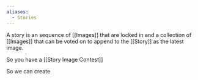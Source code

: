 ```yaml
---
aliases:
  - Stories
---
```



A story is an sequence of [[Images]] that are locked in and a collection of [[Images]] that can be voted on to append to the [[Story]] as the latest image.

So you have a [[Story Image Contest]]

So we can create